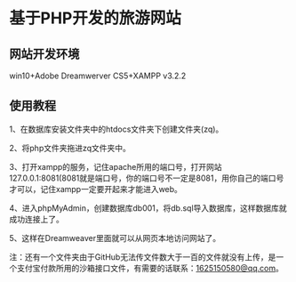 # 基于PHP开发的旅游网站
## 网站开发环境
win10+Adobe Dreamwerver CS5+XAMPP v3.2.2

## 使用教程
1、在数据库安装文件夹中的htdocs文件夹下创建文件夹(zq)。

2、将php文件夹拖进zq文件夹中。

3、打开xampp的服务，记住apache所用的端口号，打开网站127.0.0.1:8081(8081就是端口号，你的端口号不一定是8081，用你自己的端口号才可以，记住xampp一定要开起来才能进入web。

4、进入phpMyAdmin，创建数据库db001，将db.sql导入数据库，这样数据库就成功连接上了。

5、这样在Dreamweaver里面就可以从网页本地访问网站了。

注：还有一个文件夹由于GitHub无法传文件数大于一百的文件就没有上传，是一个支付宝付款所用的沙箱接口文件，有需要的话联系：1625150580@qq.com。
